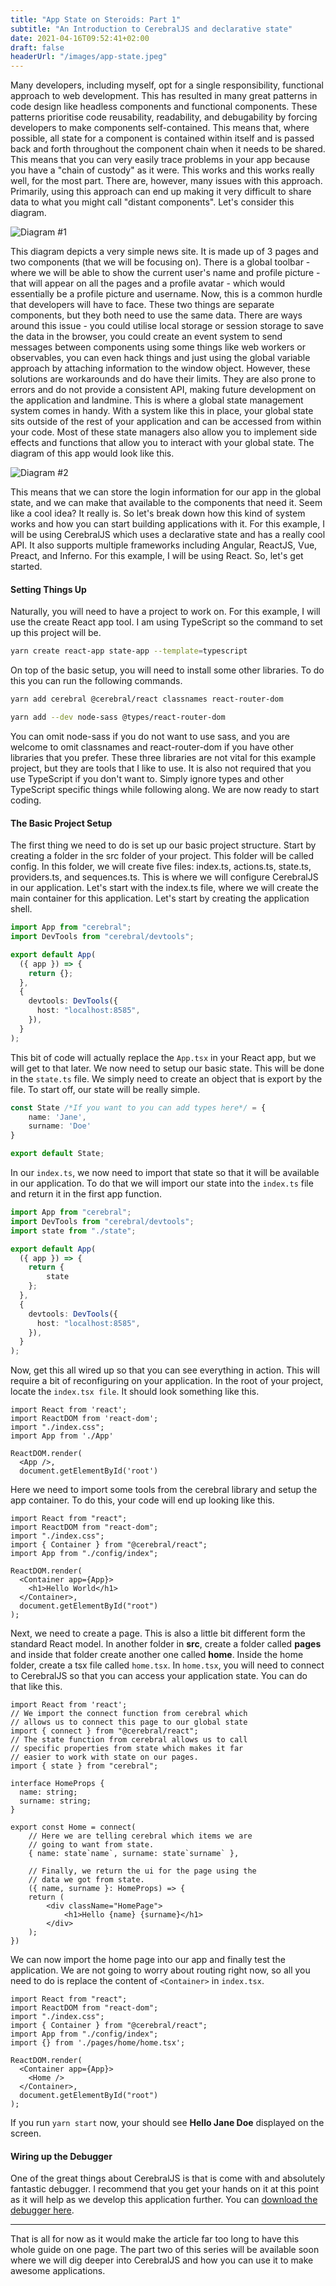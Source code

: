 ```yaml
---
title: "App State on Steroids: Part 1"
subtitle: "An Introduction to CerebralJS and declarative state"
date: 2021-04-16T09:52:41+02:00
draft: false
headerUrl: "/images/app-state.jpeg"
---
```


Many developers, including myself, opt for a single responsibility, functional approach to web development. This has resulted in many great patterns in code design like headless components and functional components. These patterns prioritise code reusability, readability, and debugability by forcing developers to make components self-contained. This means that, where possible, all state for a component is contained within itself and is passed back and forth throughout the component chain when it needs to be shared. This means that you can very easily trace problems in your app because you have a "chain of custody" as it were. This works and this works really well, for the most part. There are, however, many issues with this approach. Primarily, using this approach can end up making it very difficult to share data to what you might call "distant components". Let's consider this diagram.

![Diagram #1](/images/diagram.svg)

This diagram depicts a very simple news site. It is made up of 3 pages and two components (that we will be focusing on). There is a global toolbar - where we will be able to show the current user's name and profile picture - that will appear on all the pages and a profile avatar - which would essentially be a profile picture and username. Now, this is a common hurdle that developers will have to face. These two things are separate components, but they both need to use the same data. There are ways around this issue - you could utilise local storage or session storage to save the data in the browser, you could create an event system to send messages between components using some things like web workers or observables, you can even hack things and just using the global variable approach by attaching information to the window object. However, these solutions are workarounds and do have their limits. They are also prone to errors and do not provide a consistent API, making future development on the application and landmine. This is where a global state management system comes in handy. With a system like this in place, your global state sits outside of the rest of your application and can be accessed from within your code. Most of these state managers also allow you to implement side effects and functions that allow you to interact with your global state. The diagram of this app would look like this.

![Diagram #2](/images/diagram2.svg)

This means that we can store the login information for our app in the global state, and we can make that available to the components that need it. Seem like a cool idea? It really is. So let's break down how this kind of system works and how you can start building applications with it. For this example, I will be using CerebralJS which uses a declarative state and has a really cool API. It also supports multiple frameworks including Angular, ReactJS, Vue, Preact, and Inferno. For this example, I will be using React. So, let's get started.

#### Setting Things Up
Naturally, you will need to have a project to work on. For this example, I will use the create React app tool. I am using TypeScript so the command to set up this project will be.

```bash
yarn create react-app state-app --template=typescript
```

On top of the basic setup, you will need to install some other libraries. To do this you can run the following commands.

```bash
yarn add cerebral @cerebral/react classnames react-router-dom
```

```bash
yarn add --dev node-sass @types/react-router-dom
```

You can omit node-sass if you do not want to use sass, and you are welcome to omit classnames and react-router-dom if you have other libraries that you prefer. These three libraries are not vital for this example project, but they are tools that I like to use. It is also not required that you use TypeScript if you don't want to. Simply ignore types and other TypeScript specific things while following along. We are now ready to start coding.

#### The Basic Project Setup
The first thing we need to do is set up our basic project structure. Start by creating a folder in the src folder of your project. This folder will be called config. In this folder, we will create five files: index.ts, actions.ts, state.ts, providers.ts, and sequences.ts. This is where we will configure CerebralJS in our application. Let's start with the index.ts file, where we will create the main container for this application. Let's start by creating the application shell. 

```typescript
import App from "cerebral";
import DevTools from "cerebral/devtools";

export default App(
  ({ app }) => {
    return {};
  },
  {
    devtools: DevTools({
      host: "localhost:8585",
    }),
  }
);
```

This bit of code will actually replace the `App.tsx` in your React app, but we will get to that later. We now need to setup our basic state. This will be done in the `state.ts` file. We simply need to create an object that is export by the file. To start off, our state will be really simple.

```typescript
const State /*If you want to you can add types here*/ = {
    name: 'Jane',
    surname: 'Doe'
}

export default State;
```

In our `index.ts`, we now need to import that state so that it will be available in our application. To do that we will import our state into the `index.ts` file and return it in the first app function.

```typescript
import App from "cerebral";
import DevTools from "cerebral/devtools";
import state from "./state";

export default App(
  ({ app }) => {
    return {
        state
    };
  },
  {
    devtools: DevTools({
      host: "localhost:8585",
    }),
  }
);
```

Now, get this all wired up so that you can see everything in action. This will require a bit of reconfiguring on your application. In the root of your project, locate the `index.tsx file`. It should look something like this.

```tsx
import React from 'react';
import ReactDOM from 'react-dom';
import "./index.css";
import App from './App'

ReactDOM.render(
  <App />,
  document.getElementById('root')
```

Here we need to import some tools from the cerebral library and setup the app container. To do this, your code will end up looking like this.

```tsx
import React from "react";
import ReactDOM from "react-dom";
import "./index.css";
import { Container } from "@cerebral/react";
import App from "./config/index";

ReactDOM.render(
  <Container app={App}>
    <h1>Hello World</h1>
  </Container>,
  document.getElementById("root")
);
```

Next, we need to create a page. This is also a little bit different form the standard React model. In another folder in **src**, create a folder called **pages** and inside that folder create another one called **home**. Inside the home folder, create a tsx file called `home.tsx`. In `home.tsx`, you will need to connect to CerebralJS so that you can access your application state. You can do that like this.

```tsx
import React from 'react';
// We import the connect function from cerebral which
// allows us to connect this page to our global state
import { connect } from "@cerebral/react";
// The state function from cerebral allows us to call
// specific properties from state which makes it far
// easier to work with state on our pages.
import { state } from "cerebral";

interface HomeProps {
  name: string;
  surname: string;
}

export const Home = connect(
    // Here we are telling cerebral which items we are
    // going to want from state. 
    { name: state`name`, surname: state`surname` }, 

    // Finally, we return the ui for the page using the
    // data we got from state.
    ({ name, surname }: HomeProps) => {
    return (
        <div className="HomePage">
            <h1>Hello {name} {surname}</h1>
        </div>
    );
})
```

We can now import the home page into our app and finally test the application. We are not going to worry about routing right now, so all you need to do is replace the content of `<Container>` in `index.tsx`.

```tsx
import React from "react";
import ReactDOM from "react-dom";
import "./index.css";
import { Container } from "@cerebral/react";
import App from "./config/index";
import {} from './pages/home/home.tsx';

ReactDOM.render(
  <Container app={App}>
    <Home />
  </Container>,
  document.getElementById("root")
);
```

If you run `yarn start` now, your should see **Hello Jane Doe** displayed on the screen.

#### Wiring up the Debugger
One of the great things about CerebralJS is that is come with and absolutely fantastic debugger. I recommend that you get your hands on it at this point as it will help as we develop this application further. You can [download the debugger here](https://cerebraljs.com/docs/introduction/devtools.html).

--- 

That is all for now as it would make the article far too long to have this whole guide on one page. The part two of this series will be available soon where we will dig deeper into CerebralJS and how you can use it to make awesome applications.
